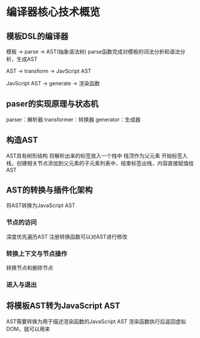# 编译器核心技术概览
## 模板DSL的编译器
模板 -> parse -> AST(抽象语法树)
parse函数完成对模板的词法分析和语法分析，生成AST

AST -> transform -> JavScript AST

JavScript AST -> generate -> 渲染函数

## paser的实现原理与状态机
parser：解析器
transformer：转换器
generator：生成器

## 构造AST
AST具有树形结构
将解析出来的标签放入一个栈中
栈顶作为父元素
开始标签入栈，创建相关节点添加到父元素的子元素列表中，结束标签出栈，内容直接赋值给AST

## AST的转换与插件化架构
将AST转换为JavaScript AST
### 节点的访问
深度优先遍历AST
注册转换函数可以对AST进行修改
### 转换上下文与节点操作
转换节点和删除节点
### 进入与退出

## 将模板AST转为JavaScript AST
AST需要转换为用于描述渲染函数的JavaScript AST
渲染函数执行后返回虚拟DOM，就可以用来
